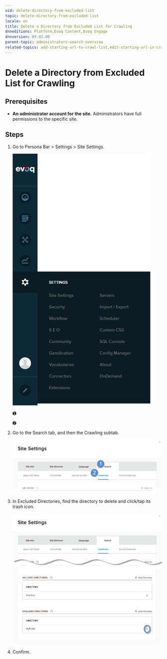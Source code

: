 ```yaml
---
uid: delete-directory-from-excluded-list
topic: delete-directory-from-excluded-list
locale: en
title: Delete a Directory from Excluded List for Crawling
dnneditions: Platform,Evoq Content,Evoq Engage
dnnversion: 09.02.00
parent-topic: administrators-search-overview
related-topics: add-starting-url-to-crawl-list,edit-starting-url-in-crawl-list,delete-starting-url-from-crawl-list,add-directory-to-included-list,delete-directory-from-included-list,add-directory-to-excluded-list,add-file-extension-to-included-or-excluded-list,delete-file-extension-from-included-or-excluded-list
---
```


# Delete a Directory from Excluded List for Crawling

## Prerequisites

*   **An administrator account for the site.** Administrators have full permissions to the specific site.

## Steps

1.  Go to Persona Bar \> Settings \> Site Settings.
    
    ![Persona Bar > Settings > Site Settings](/images/scr-pbar-host-Settings-E91.png)
    
    ➊
    
    ➋
    
2.  Go to the Search tab, and then the Crawling subtab.
    
    ![Search > Crawling](/images/scr-pbtabs-all-Settings-SiteSettings-Search-Crawling-E90.png)
    
3.  In Excluded Directories, find the directory to delete and click/tap its trash icon.
    
      
    
    ![](/images/scr-SiteSettings-Search-Crawling-ExcludedDirectories-delete-E90.png)
    
      
    
4.  Confirm.